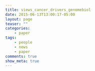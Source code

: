 ```yaml
---
title: views_cancer_drivers_genomebiol
date: 2015-06-13T13:00:17-05:00
layout: page
teaser: ""
categories:
    - paper
tags:
    - people
    - news
    - paper
comments: true
show_meta: true
---
```

